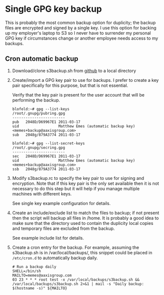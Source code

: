 Single GPG key backup
=====================

This is probably the most common backup option for duplicity; the backup files
are encrypted and signed by a single key. I use this option for backing up my
employer's laptop to S3 so I never have to surrender my personal GPG key if
circumstances change or another employee needs access to my backups.

Cron automatic backup
---------------------
1.  Download/clone s3backup.sh from [github][1] to a local directory

2.  Create/import a GPG key pair to use for backups. I prefer to create a key
    pair specifically for this purpose, but that is not essential.

    Verify that the key pair is present for the user account that will
    be performing the backup.

        blofeld:~# gpg --list-keys
        /root/.gnupg/pubring.gpg
        ------------------------
        pub   2048D/D69967E1 2011-03-17
        uid                  Matthew Emes (automatic backup key) <memes+backup@aaxisgroup.com>
        sub   2048g/879A3774 2011-03-17
        
        blofeld:~# gpg --list-secret-keys
        /root/.gnupg/secring.gpg
        ------------------------
        sec   2048D/D69967E1 2011-03-17
        uid                  Matthew Emes (automatic backup key) <memes+backup@aaxisgroup.com>
        ssb   2048g/879A3774 2011-03-17
        
3.  Modify s3backup.rc to specify the key pair to use for signing and
    encryption. Note that if this key pair is the only set available
    then it is not necessary to do this step but it will help if you
    manage multiple machines with different keys.

    See single key example configuration for details.

4.  Create an include/exclude list to match the files to backup; if
    not present then the script will backup all files in /home. It is
    probably a good idea to make sure that the directory used to
    contain the duplicity local copies and temporary files are
    excluded from the backup.

    See example include list for details.

5.  Create a cron entry for the backup. For example, assuming the
    s3backup.sh is in /var/local/backups/, this snippet could be
    placed in `/etc/cron.d` to automatically backup daily.

        # Run a backup daily
        SHELL=/bin/sh
        MAILTO=memes@aaxisgroup.com
        03 23 * * * root test -x /var/local/backups/s3backup.sh && /var/local/backups/s3backup.sh 2>&1 | mail -s "Daily backup: $(hostname -s)" ${MAILTO}

[1]: http://github.com/memes/s3backup "s3backup git repository"
